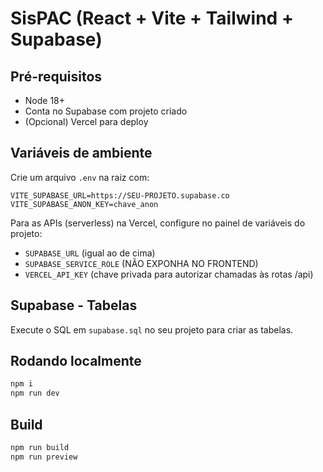 # SisPAC (React + Vite + Tailwind + Supabase)

## Pré-requisitos
- Node 18+
- Conta no Supabase com projeto criado
- (Opcional) Vercel para deploy

## Variáveis de ambiente
Crie um arquivo `.env` na raiz com:
```
VITE_SUPABASE_URL=https://SEU-PROJETO.supabase.co
VITE_SUPABASE_ANON_KEY=chave_anon
```

Para as APIs (serverless) na Vercel, configure no painel de variáveis do projeto:
- `SUPABASE_URL` (igual ao de cima)
- `SUPABASE_SERVICE_ROLE` (NÃO EXPONHA NO FRONTEND)
- `VERCEL_API_KEY` (chave privada para autorizar chamadas às rotas /api)

## Supabase - Tabelas
Execute o SQL em `supabase.sql` no seu projeto para criar as tabelas.

## Rodando localmente
```bash
npm i
npm run dev
```

## Build
```bash
npm run build
npm run preview
```
